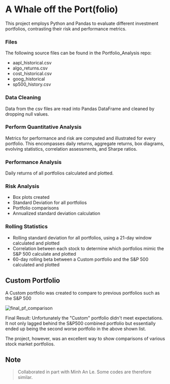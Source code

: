 # A Whale off the Port(folio)

This project employs Python and Pandas to evaluate different investment portfolios, contrasting their risk and performance metrics.

### Files
The following source files can be found in the Portfolio_Analysis repo:
* aapl_historical.csv
* algo_returns.csv
* cost_historical.csv
* goog_historical
* sp500_history.csv

### Data Cleaning
Data from the csv files are read into Pandas DataFrame and cleaned by dropping null values.

### Perform Quantitative Analysis
Metrics for performance and risk are computed and illustrated for every portfolio. This encompasses daily returns, aggregate returns, box diagrams, evolving statistics, correlation assessments, and Sharpe ratios.

### Performance Analysis
Daily returns of all portfolios calculated and plotted. 

### Risk Analysis
* Box plots created
* Standard Deviation for all portfolios
* Portfolio comparisons
* Annualized standard deviation calculation

### Rolling Statistics
* Rolling standard deviation for all portfolios, using a 21-day window calculated and plotted
* Correlation between each stock to determine which portfolios mimic the S&P 500 calculate and plotted 
* 60-day rolling beta between a Custom portfolio and the S&P 500 calculated and plotted 

## Custom Portfolio
A Custom portfolio was created to compare to previous portfolios such as the S&P 500

![final_pf_comparison](https://github.com/dxmolnar/Portfolio_Analysis/assets/127795314/5d6a0887-dbc8-49a9-ac49-9f23c03b8d04)

Final Result: 
Unfortunately the "Custom" portfolio didn't meet expectations. 
It not only lagged behind the S&P500 combined portfolio but essentially ended up being the second worse portfolio in the above shown list. 

The project, however, was an excellent way to show comparisons of various stock market portfolios. 

## Note
> Collaborated in part with Minh An Le. Some codes are therefore similar. 
